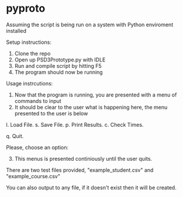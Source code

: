 pyproto
=======

Assuming the script is being run on a system with Python enviroment installed

Setup instructions:

1. Clone the repo
2. Open up PSD3Prototype.py with IDLE
3. Run and compile script by hitting F5
4. The program should now be running

Usage instrcutions:

1. Now that the program is running, you are presented with a menu of commands to input
2. It should be clear to the user what is happening here, the menu presented to the user is below

  l. Load File.
  s. Save File.
  p. Print Results.
  c. Check Times.

  q. Quit.

  Please, choose an option: 
  
3. This menus is presented continiously until the user quits.

There are two test files provided, "example_student.csv" and "example_course.csv"

You can also output to any file, if it doesn't exist then it will be created.
